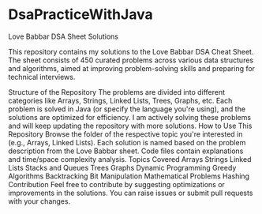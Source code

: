 # DsaPracticeWithJava
Love Babbar DSA Sheet Solutions

This repository contains my solutions to the Love Babbar DSA Cheat Sheet. The sheet consists of 450 curated problems across various data structures and algorithms, aimed at improving problem-solving skills and preparing for technical interviews.

Structure of the Repository
The problems are divided into different categories like Arrays, Strings, Linked Lists, Trees, Graphs, etc.
Each problem is solved in Java (or specify the language you're using), and the solutions are optimized for efficiency.
I am actively solving these problems and will keep updating the repository with more solutions.
How to Use This Repository
Browse the folder of the respective topic you're interested in (e.g., Arrays, Linked Lists).
Each solution is named based on the problem description from the Love Babbar sheet.
Code files contain explanations and time/space complexity analysis.
Topics Covered
Arrays
Strings
Linked Lists
Stacks and Queues
Trees
Graphs
Dynamic Programming
Greedy Algorithms
Backtracking
Bit Manipulation
Mathematical Problems
Hashing
Contribution
Feel free to contribute by suggesting optimizations or improvements in the solutions. You can raise issues or submit pull requests with your changes.
